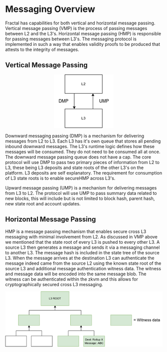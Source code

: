# Messaging Overview

Fractal has capabilities for both vertical and horizontal message passing.  
Vertical message passing (VMP) is the process of passing messages between L2
and the L3's.  Horizontal message passing (HMP) is responsible for passing
messages between L3's.  The messaging protocol is implemented in such a way
that enables validity proofs to be produced that attests to the integrity of
messages.

## Vertical Message Passing

<p align="center">
  <img src="assets/vmp.drawio.png" />
</p>

Downward messaging passing (DMP) is a mechanism for delivering messages from L2
to L3. Each L3 has it's own queue that stores all pending inbound downward
messages.  The L3's runtime logic defines how these messages will be consumed.
They do not need to be consumed all at once.  The downward message passing
queue does not have a cap.  The core protocol will use DMP to pass two primary
pieces of information from L2 to L3, these being L3 deposits and state roots
of the other L3's on the platform.  L3 deposits are self explanatory.  The
requirement for consumption of L3 state roots is to enable secureHMP across
L3's.

Upward message passing (UMP) is a mechanism for delivering messages from L3 to
L2.  The protocol will use UMP to pass summary data related to new blocks, this
will include but is not limited to block hash, parent hash, new state root and
account updates.

## Horizontal Message Passing

HMP is a message passing mechanism that enables secure cross L3 messaging with
minimal involvement from L2.  As discussed in VMP above we mentioned that the
state root of every L3 is pushed to every other L3.  A source L3 then generates
a message and sends it via a messaging channel to another L3.  The message hash
is included in the state tree of the source L3. When the message arrives at the
destination L3 can authenticate the message indeed came from the source L2
using the known state root of the source L3 and additional message
authentication witness data.  The witness and message data will be encoded into
the same message blob.  The witness can be authenticated within the zkvm and
this allows for cryptographically secured cross L3 messaging.

<p align="center">
  <img src="assets/hmp.drawio.png" />
</p>
